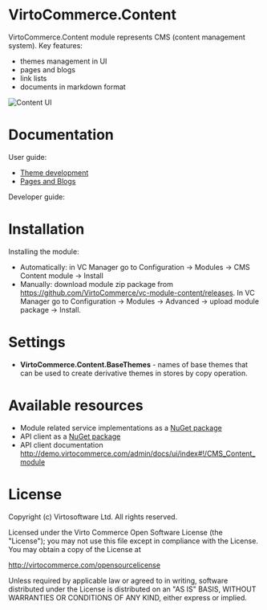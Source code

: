 # VirtoCommerce.Content
VirtoCommerce.Content module represents CMS (content management system).
Key features:
* themes management in UI
* pages and blogs
* link lists
* documents in markdown format


![Content UI](https://cloud.githubusercontent.com/assets/5801549/15569963/fcbb7336-2333-11e6-808c-c484bf3a7d37.png)

# Documentation
User guide:
* <a href="http://docs.virtocommerce.com/x/DQDr" target="_blank">Theme development</a>
* <a href="http://docs.virtocommerce.com/x/joD-/" target="_blank">Pages and Blogs</a>

Developer guide:

# Installation
Installing the module:
* Automatically: in VC Manager go to Configuration -> Modules -> CMS Content module -> Install
* Manually: download module zip package from https://github.com/VirtoCommerce/vc-module-content/releases. In VC Manager go to Configuration -> Modules -> Advanced -> upload module package -> Install.

# Settings
* **VirtoCommerce.Content.BaseThemes** - names of base themes that can be used to create derivative themes in stores by copy operation.

# Available resources
* Module related service implementations as a <a href="https://www.nuget.org/packages/VirtoCommerce.ContentModule.Data" target="_blank">NuGet package</a>
* API client as a <a href="https://www.nuget.org/packages/VirtoCommerce.ContentModule.Client" target="_blank">NuGet package</a>
* API client documentation http://demo.virtocommerce.com/admin/docs/ui/index#!/CMS_Content_module

# License
Copyright (c) Virtosoftware Ltd.  All rights reserved.

Licensed under the Virto Commerce Open Software License (the "License"); you
may not use this file except in compliance with the License. You may
obtain a copy of the License at

http://virtocommerce.com/opensourcelicense

Unless required by applicable law or agreed to in writing, software
distributed under the License is distributed on an "AS IS" BASIS,
WITHOUT WARRANTIES OR CONDITIONS OF ANY KIND, either express or
implied.
